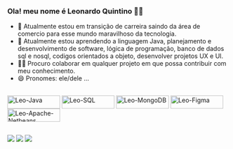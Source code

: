 ### Ola! meu nome é Leonardo Quintino   👋🏿

- 🔭    Atualmente estou em transição de carreira saindo da área de comercio para esse mundo maravilhoso da tecnologia.
- 🌱    Atualmente estou aprendendo a linguagem Java, planejamento e desenvolvimento de software, lógica de programação, banco de dados sql e nosql, codigos orientados a objeto, desenvolver projetos UX e UI.
- 👨‍💻  Procuro colaborar em qualquer projeto em que possa contribuir com meu conhecimento.
- 😄    Pronomes: ele/dele ...

 <div style="display: inline_block"><br>
  <img align="center" alt="Leo-Java" height="30" width="120" src="https://img.shields.io/badge/Java-ED8B00?style=for-the-badge&logo=openjdk&logoColor=white">
  <img align="center" alt="Leo-SQL" height="30" width="120" src="https://img.shields.io/badge/MySQL-00000F?style=for-the-badge&logo=mysql&logoColor=white">
  <img align="center" alt="Leo-MongoDB" height="30" width="120" src="https://img.shields.io/badge/MongoDB-4EA94B?style=for-the-badge&logo=mongodb&logoColor=white">
  <img align="center" alt="Leo-Figma" height="30" width="120" src="https://img.shields.io/badge/Figma-F24E1E?style=for-the-badge&logo=figma&logoColor=white">
  <img align="center" alt="Leo-Apache-Netbeans" height="30" width="120" src="https://img.shields.io/badge/apache%20netbeans-1B6AC6?style=for-the-badge&logo=apache%20netbeans%20IDE&logoColor=white">
</div>


##

<div> 
  <a href="https://instagram.com/rafaballerini" target="_blank"><img src="https://img.shields.io/badge/-Instagram-%23E4405F?style=for-the-badge&logo=instagram&logoColor=white" target="_blank"></a>
  <a href = "mailto:leonardoquinsantos@gmail.com"><img src="https://img.shields.io/badge/-Gmail-%23333?style=for-the-badge&logo=gmail&logoColor=white" target="_blank"></a>
  <a href="https://www.https://www.linkedin.com/in/leonardo-quintino-backend" target="_blank"><img src="https://img.shields.io/badge/-LinkedIn-%230077B5?style=for-the-badge&logo=linkedin&logoColor=white" target="_blank"></a> 
  
</div>
